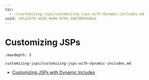 ```yaml
---
toc:
  - ./customizing-jsps/customizing-jsps-with-dynamic-includes.md
uuid: c6fa2879-ad24-4e66-9f56-16670b6dd6a2
---
```

# Customizing JSPs

```{toctree}
:maxdepth: 3

customizing-jsps/customizing-jsps-with-dynamic-includes.md
```

* [Customizing JSPs with Dynamic Includes](./customizing-jsps/customizing-jsps-with-dynamic-includes.md)
